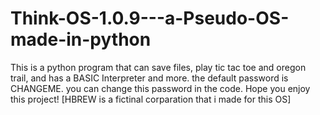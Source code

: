 # Think-OS-1.0.9---a-Pseudo-OS-made-in-python
This is a python program that can save files, play tic tac toe and oregon trail, and has a BASIC Interpreter and more. the default password is CHANGEME. you can change this password in the code.  Hope you enjoy this project! 
[HBREW is a fictinal corparation that i made for this OS]
